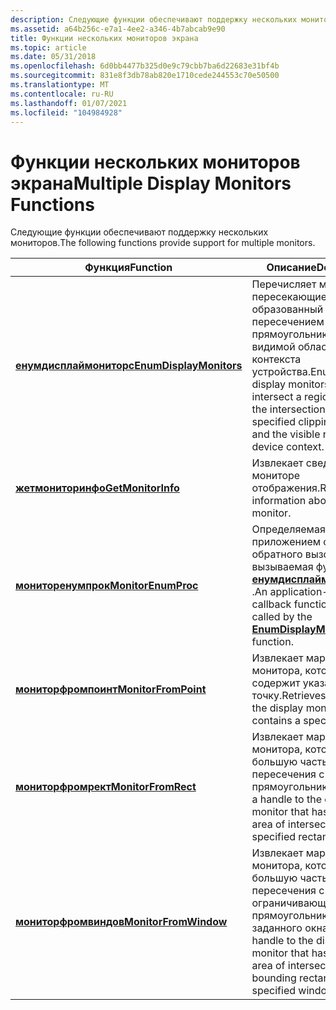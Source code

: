 ```yaml
---
description: Следующие функции обеспечивают поддержку нескольких мониторов.
ms.assetid: a64b256c-e7a1-4ee2-a346-4b7abcab9e90
title: Функции нескольких мониторов экрана
ms.topic: article
ms.date: 05/31/2018
ms.openlocfilehash: 6d0bb4477b325d0e9c79cbb7ba6d22683e31bf4b
ms.sourcegitcommit: 831e8f3db78ab820e1710cede244553c70e50500
ms.translationtype: MT
ms.contentlocale: ru-RU
ms.lasthandoff: 01/07/2021
ms.locfileid: "104984928"
---
```

# <a name="multiple-display-monitors-functions"></a><span data-ttu-id="3f5dc-103">Функции нескольких мониторов экрана</span><span class="sxs-lookup"><span data-stu-id="3f5dc-103">Multiple Display Monitors Functions</span></span>

<span data-ttu-id="3f5dc-104">Следующие функции обеспечивают поддержку нескольких мониторов.</span><span class="sxs-lookup"><span data-stu-id="3f5dc-104">The following functions provide support for multiple monitors.</span></span>



| <span data-ttu-id="3f5dc-105">Функция</span><span class="sxs-lookup"><span data-stu-id="3f5dc-105">Function</span></span>                                           | <span data-ttu-id="3f5dc-106">Описание</span><span class="sxs-lookup"><span data-stu-id="3f5dc-106">Description</span></span>                                                                                                                                                  |
|----------------------------------------------------|--------------------------------------------------------------------------------------------------------------------------------------------------------------|
| [<span data-ttu-id="3f5dc-107">**енумдисплаймониторс**</span><span class="sxs-lookup"><span data-stu-id="3f5dc-107">**EnumDisplayMonitors**</span></span>](/windows/desktop/api/Winuser/nf-winuser-enumdisplaymonitors) | <span data-ttu-id="3f5dc-108">Перечисляет мониторы, пересекающие регион, образованный пересечением указанного прямоугольника обрезки и видимой области контекста устройства.</span><span class="sxs-lookup"><span data-stu-id="3f5dc-108">Enumerates display monitors that intersect a region formed by the intersection of a specified clipping rectangle and the visible region of a device context.</span></span> |
| [<span data-ttu-id="3f5dc-109">**жетмониторинфо**</span><span class="sxs-lookup"><span data-stu-id="3f5dc-109">**GetMonitorInfo**</span></span>](/windows/desktop/api/Winuser/nf-winuser-getmonitorinfoa)           | <span data-ttu-id="3f5dc-110">Извлекает сведения о мониторе отображения.</span><span class="sxs-lookup"><span data-stu-id="3f5dc-110">Retrieves information about a display monitor.</span></span>                                                                                                               |
| [<span data-ttu-id="3f5dc-111">**мониторенумпрок**</span><span class="sxs-lookup"><span data-stu-id="3f5dc-111">**MonitorEnumProc**</span></span>](/windows/desktop/api/Winuser/nc-winuser-monitorenumproc)         | <span data-ttu-id="3f5dc-112">Определяемая приложением функция обратного вызова, вызываемая функцией [**енумдисплаймониторс**](/windows/desktop/api/Winuser/nf-winuser-enumdisplaymonitors) .</span><span class="sxs-lookup"><span data-stu-id="3f5dc-112">An application-defined callback function that is called by the [**EnumDisplayMonitors**](/windows/desktop/api/Winuser/nf-winuser-enumdisplaymonitors) function.</span></span>                                  |
| [<span data-ttu-id="3f5dc-113">**мониторфромпоинт**</span><span class="sxs-lookup"><span data-stu-id="3f5dc-113">**MonitorFromPoint**</span></span>](/windows/desktop/api/Winuser/nf-winuser-monitorfrompoint)       | <span data-ttu-id="3f5dc-114">Извлекает маркер монитора, который содержит указанную точку.</span><span class="sxs-lookup"><span data-stu-id="3f5dc-114">Retrieves a handle to the display monitor that contains a specified point.</span></span>                                                                                   |
| [<span data-ttu-id="3f5dc-115">**мониторфромрект**</span><span class="sxs-lookup"><span data-stu-id="3f5dc-115">**MonitorFromRect**</span></span>](/windows/desktop/api/Winuser/nf-winuser-monitorfromrect)         | <span data-ttu-id="3f5dc-116">Извлекает маркер монитора, который имеет большую часть пересечения с указанным прямоугольником.</span><span class="sxs-lookup"><span data-stu-id="3f5dc-116">Retrieves a handle to the display monitor that has the largest area of intersection with a specified rectangle.</span></span>                                              |
| [<span data-ttu-id="3f5dc-117">**мониторфромвиндов**</span><span class="sxs-lookup"><span data-stu-id="3f5dc-117">**MonitorFromWindow**</span></span>](/windows/desktop/api/Winuser/nf-winuser-monitorfromwindow)     | <span data-ttu-id="3f5dc-118">Извлекает маркер монитора, который имеет большую часть пересечения с ограничивающим прямоугольником заданного окна.</span><span class="sxs-lookup"><span data-stu-id="3f5dc-118">Retrieves a handle to the display monitor that has the largest area of intersection with the bounding rectangle of a specified window.</span></span>                       |



 

 

 



